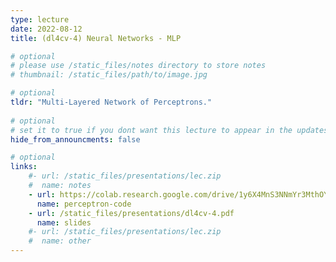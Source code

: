 ```yaml
---
type: lecture
date: 2022-08-12
title: (dl4cv-4) Neural Networks - MLP

# optional
# please use /static_files/notes directory to store notes
# thumbnail: /static_files/path/to/image.jpg 

# optional
tldr: "Multi-Layered Network of Perceptrons."
  
# optional
# set it to true if you dont want this lecture to appear in the updates section
hide_from_announcments: false

# optional
links: 
    #- url: /static_files/presentations/lec.zip
    #  name: notes
    - url: https://colab.research.google.com/drive/1y6X4MnS3NNmYr3MthOYsGdpB-A3ixhzg?usp=sharing
      name: perceptron-code
    - url: /static_files/presentations/dl4cv-4.pdf
      name: slides
    #- url: /static_files/presentations/lec.zip
    #  name: other
---
```

